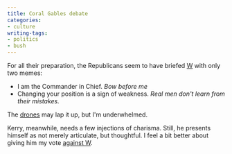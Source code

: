 ```yaml
---
title: Coral Gables debate
categories:
- culture
writing-tags:
- politics
- bush
---
```


For all their preparation, the Republicans seem to have briefed [W][1] with only two memes:

   [1]: /library/etc/w.html

  * I am the Commander in Chief.  _Bow before me_
  * Changing your position is a sign of weakness.  _Real men don't learn from their mistakes._

The [drones][2] may lap it up, but I'm underwhelmed.

   [2]: http://www.debatefacts.com/

Kerry, meanwhile, needs a few injections of charisma.  Still, he presents himself as not merely articulate, but thoughtful.  I feel a bit better about giving him my vote [against W][3].

   [3]: /2004/08/07/the-case-against-w.html
